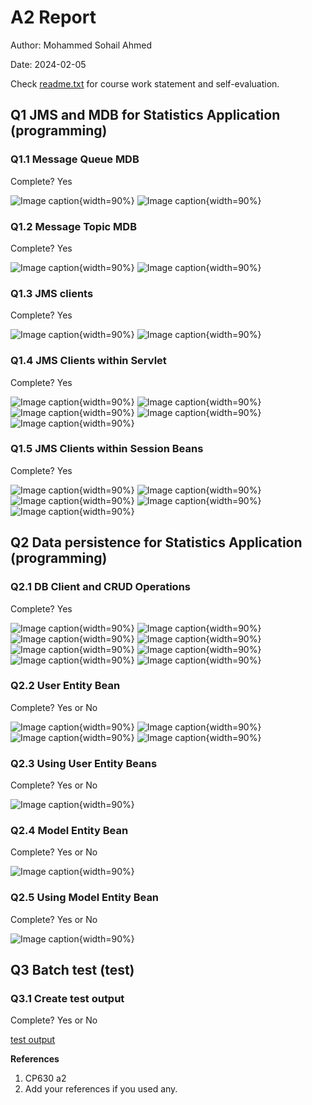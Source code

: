 # A2 Report

Author: Mohammed Sohail Ahmed

Date: 2024-02-05

Check [readme.txt](readme.txt) for course work statement and self-evaluation.

## Q1 JMS and MDB for Statistics Application (programming)

### Q1.1 Message Queue MDB

Complete? Yes

<!--If you answer Yes, insert a screenshot image to show the completion. -->

![Image caption](images/1.1-StatsMDBSaveModel-class.png){width=90%}
![Image caption](images/1.1-JMS-dependencies.png){width=90%}

<!--If No, add a short description to describe the issues encountered.-->

### Q1.2 Message Topic MDB

Complete? Yes

<!--If you answer Yes, insert a screenshot image to show the completion. -->

![Image caption](images/1.2-StatsMDBAddData.png){width=90%}
![Image caption](images/1.2-StatsMDBStoreData.png){width=90%}

<!--If No, add a short description to describe the issues encountered.-->

### Q1.3 JMS clients

Complete? Yes

<!--If you answer Yes, insert a screenshot image to show the completion. -->

![Image caption](images/1.3-StatsJMSProducer.png){width=90%}
![Image caption](images/1.3-StatsJMSPublisher.png){width=90%}

<!--If No, add a short description to describe the issues encountered.-->

### Q1.4 JMS Clients within Servlet

Complete? Yes

<!--If you answer Yes, insert a screenshot image to show the completion. -->

![Image caption](images/1.4-index_jms-html-file.png){width=90%}
![Image caption](images/1.4-StatsJMSProducerServlet.png){width=90%}
![Image caption](images/1.4-StatsJMSProducerServlet-console-output.png){width=90%}
![Image caption](images/1.4-StatsJMSPublisherServlet.png){width=90%}
![Image caption](images/1.4-StatsJMSPublisherServlet-console-output.png){width=90%}

<!--If No, add a short description to describe the issues encountered.-->

### Q1.5 JMS Clients within Session Beans

Complete? Yes

<!--If you answer Yes, insert a screenshot image to show the completion. -->

![Image caption](images/1.5-index_sb_jms.png){width=90%}
![Image caption](images/1.5-StatsJMSStatelessProducerServlet.png){width=90%}
![Image caption](images/1.5-StatsJMSStatelessProducerServlet-console-output.png){width=90%}
![Image caption](images/1.5-StatsJMSStatelessPublisherServlet.png){width=90%}
![Image caption](images/1.5-StatsJMSStatelessPublisherServlet-console-output.png){width=90%}

<!--If No, add a short description to describe the issues encountered.-->

## Q2 Data persistence for Statistics Application (programming)

### Q2.1 DB Client and CRUD Operations

Complete? Yes

<!--If you answer Yes, insert a screenshot image to show the completion. -->

![Image caption](images/2.1-StatsDBDrop.png){width=90%}
![Image caption](images/2.1-StatsDBCreate.png){width=90%}
![Image caption](images/2.1-StatsDBInsert-1.png){width=90%}
![Image caption](images/2.1-StatsDBInsert-2.png){width=90%}
![Image caption](images/2.1-StatsDBInsert-3.png){width=90%}
![Image caption](images/2.1-StatsDBInsert-4.png){width=90%}
![Image caption](images/2.1-StatsDBSelect.png){width=90%}
![Image caption](images/2.1-StatsDBDelete.png){width=90%}

<!--If No, add a short description to describe the issues encountered.-->

### Q2.2 User Entity Bean

Complete? Yes or No

<!--If you answer Yes, insert a screenshot image to show the completion. -->

![Image caption](images/2.2-User.png){width=90%}
![Image caption](images/2.2-UserDao.png){width=90%}
![Image caption](images/2.2-UserDaoImpl.png){width=90%}
![Image caption](images/2.2-persistence.png){width=90%}

<!--If No, add a short description to describe the issues encountered.-->

### Q2.3 Using User Entity Beans

Complete? Yes or No

<!--If you answer Yes, insert a screenshot image to show the completion. -->

![Image caption](images/demo.png){width=90%}

<!--If No, add a short description to describe the issues encountered.-->

### Q2.4 Model Entity Bean

Complete? Yes or No

<!--If you answer Yes, insert a screenshot image to show the completion. -->

![Image caption](images/demo.png){width=90%}

<!--If No, add a short description to describe the issues encountered.-->

### Q2.5 Using Model Entity Bean

Complete? Yes or No

<!--If you answer Yes, insert a screenshot image to show the completion. -->

![Image caption](images/demo.png){width=90%}

<!--If No, add a short description to describe the issues encountered.-->

## Q3 Batch test (test)

### Q3.1 Create test output

Complete? Yes or No

[test output](test_output.txt)

**References**

1. CP630 a2
2. Add your references if you used any.
